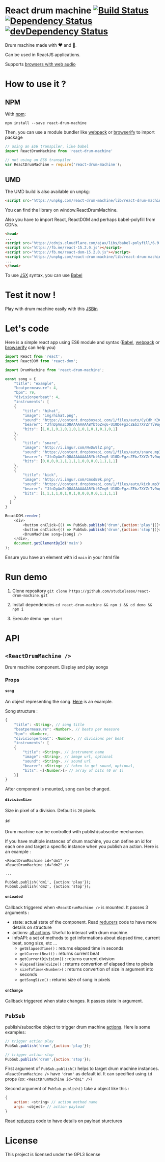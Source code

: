 # React drum machine [![Build Status](https://travis-ci.org/StudioLasso/react-drum-machine.svg?branch=master)](https://travis-ci.org/StudioLasso/react-drum-machine) [![Dependency Status](https://david-dm.org/studiolasso/react-drum-machine.svg)](https://david-dm.org/studiolasso/react-drum-machine) [![devDependency Status](https://david-dm.org/studiolasso/react-drum-machine/dev-status.svg)](https://david-dm.org/studiolasso/react-drum-machine#info=devDependencies)

Drum machine made with :heart: and :muscle:. 

Can be used in ReactJS applications.

Supports [browsers with web audio](http://caniuse.com/#search=web%20audio)

# How to use it ?

## NPM

With [npm](https://npmjs.com):

```
npm install --save react-drum-machine
```

Then, you can use a module bundler like [webpack](webpack.github.io) or [browserify](http://browserify.org/) to import package

```js
// using an ES6 transpiler, like babel
import ReactDrumMachine from 'react-drum-machine'

// not using an ES6 transpiler
var ReactDrumMachine = require('react-drum-machine');
```

## UMD

The UMD build is also available on unpkg:
```html
<script src="https://unpkg.com/react-drum-machine/lib/react-drum-machine.min.js"></script>
```
You can find the library on window.ReactDrumMachine.

Also you have to import React, ReactDOM and perhaps babel-polyfill from CDNs.
```html
<head>
...
<script src="https://cdnjs.cloudflare.com/ajax/libs/babel-polyfill/6.9.1/polyfill.js"></script>
<script src="https://fb.me/react-15.2.0.js"></script>
<script src="https://fb.me/react-dom-15.2.0.js"></script>
<script src="https://unpkg.com/react-drum-machine/lib/react-drum-machine.min.js"></script>
...
</head>
```

To use [JSX](https://facebook.github.io/react/docs/jsx-in-depth.html) syntax, you can use [Babel](https://babeljs.io/)

# Test it now !

Play with drum machine easily with this [JSBin](https://jsbin.com/herafiw)

# Let's code

Here is a simple react app using ES6 module and syntax ([Babel](https://babeljs.io/), [webpack](webpack.github.io) or [browserify](http://browserify.org/) can help you)

```javascript
import React from 'react';
import ReactDOM from 'react-dom';

import DrumMachine from 'react-drum-machine';

const song = {
	"title": "example",
	"beatpermeasure": 4,
	"bpm": 79,
	"divisionperbeat": 4,
	"instruments": [
  	{
		"title": "hihat",
		"image": "img/hihat.png",
		"sound": "https://content.dropboxapi.com/1/files/auto/CyCdh_K3ClHat-01.wav",
		"bearer": "JfnDpAnZcQ8AAAAAAAABYbt6Zvq6-U10DeFgzcZEbz7XYZrTv9ugPuuRl0ai9BFR",
		"bits": [1,0,1,0,1,0,1,0,1,0,1,0,1,0,1,0,1]
  	},
  	{
		"title": "snare",
		"image": "http://i.imgur.com/NwDw9lZ.png",
		"sound": "https://content.dropboxapi.com/1/files/auto/snare.mp3",
		"bearer": "JfnDpAnZcQ8AAAAAAAABYbt6Zvq6-U10DeFgzcZEbz7XYZrTv9ugPuuRl0ai9BFR",
		"bits": [0,0,0,0,1,1,1,1,1,0,0,0,0,1,1,1,1]
  	},
  	{
		"title": "kick",
		"image": "http://i.imgur.com/CmsdE9k.png",
		"sound": "https://content.dropboxapi.com/1/files/auto/kick.mp3",
		"bearer": "JfnDpAnZcQ8AAAAAAAABYbt6Zvq6-U10DeFgzcZEbz7XYZrTv9ugPuuRl0ai9BFR",
		"bits": [1,1,1,1,0,1,0,1,0,0,0,0,0,1,1,1,1]
  	}
  ]
}

ReactDOM.render(
	<div>
		<button onClick={() => PubSub.publish('drum',{action:'play'})}>Play</button>
		<button onClick={() => PubSub.publish('drum',{action:'stop'})}>Stop</button>
		<DrumMachine song={song} />
	</div>,
	document.getElementById('main')
);
```

Ensure you have an element with id `main` in your html file

# Run demo

1. Clone repository `git clone https://github.com/studiolasso/react-drum-machine.git`

2. Install dependencies `cd react-drum-machine && npm i && cd demo && npm i`

3. Execute demo `npm start`

# API

## `<ReactDrumMachine />`
Drum machine component. Display and play songs

### Props

#### `song`
An object representing the song. [Here](https://github.com/StudioLasso/react-drum-machine/blob/master/songs/musclemuseum.json) is an example.

Song structure :

```js
{
	"title": <String>, // song title
	"beatpermeasure": <Number>, // beats per measure
	"bpm": <Number>,
	"divisionperbeat": <Number>, // divisions per beat
	"instruments": [
	{
		"title": <String>, // instrument name
		"image": <String>, // image url, optional
		"sound": <String>, // sound url
		"bearer": <String> // token to get sound, optional,
		"bits": <[<Number>]> // array of bits (0 or 1)
	}]
}
```

After component is mounted, song can be changed.

#### `divisionSize`
Size in pixel of a division. Default is `20` pixels.

#### `id`
Drum machine can be controlled with publish/subscribe mechanism. 

If you have multiple instances of drum machine, you can define an id for each one and target a specific instance when you publish an action. Here is an example :

```
<ReactDrumMachine id="dm1" />
<ReactDrumMachine id="dm2" />

...

PubSub.publish('dm1', {action:'play'});
PubSub.publish('dm2', {action:'stop'});
```

#### `onLoaded`
Callback triggered when `<ReactDrumMachine />` is mounted. It passes 3 arguments :
- state: actual state of the component. Read [reducers](https://github.com/StudioLasso/react-drum-machine/tree/master/src/reducers) code to have more details on structure 
- actions: [all actions](https://github.com/StudioLasso/react-drum-machine/blob/master/src/actions/index.js). Useful to interact with drum machine.
- infoAPI: a set of methods to get informations about elapsed time, current beat, song size, etc ...
  - `getElapsedTime()` : returns elapsed time in seconds
  - `getCurrentBeat()` : returns current beat
  - `getCurrentDivision()` : returns current division
  - `elapsedTimeToSize()` : returns convertion of elapsed time to pixels 
  - `sizeToTime(<Number>)` : returns convertion of size in argument into seconds
  - `getSongSize()` : returns size of song in pixels

#### `onChange`
Callback triggered when state changes. It passes state in argument.

## `PubSub`
publish/subscribe object to trigger drum machine [actions](https://github.com/StudioLasso/react-drum-machine/blob/master/src/actions/index.js). Here is some examples:

```js
// trigger action play
PubSub.publish('drum',{action:'play'});

// trigger action stop
PubSub.publish('drum',{action:'stop'});
```

First argument of `PubSub.publish()` helps to target drum machine instances. `<ReactDrumMachine />` have `'drum'` as default id. It can specified using `id` props (ex: `<ReactDrumMachine id="dm1" />`)

Second argument of `PubSub.publish()` take a object like this :
```js
{
	action: <string> // action method name
	args: <object> // action payload 
}
```

Read [reducers](https://github.com/StudioLasso/react-drum-machine/tree/master/src/reducers) code to have details on payload sturctures

# License

This project is licensed under the GPL3 license
